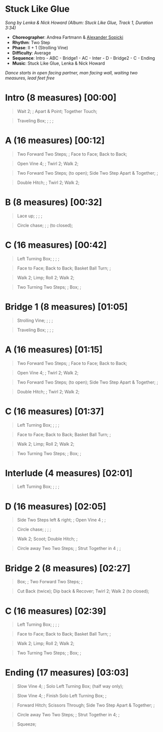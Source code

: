 # Stuck Like Glue
*Song by Lenka & Nick Howard (Album: Stuck Like Glue, Track 1, Duration 3:34)*

* **Choreographer**: Andrea Fartmann & [Alexander Sopicki](mailto:cuesheets@gmx.net "cuesheets@gmx.net")
* **Rhythm**: Two Step
* **Phase**: II + 1 (Strolling Vine)
* **Difficulty**: Average
* **Sequence**: Intro - ABC - Bridge1 - AC - Inter - D - Bridge2 - C - Ending
* **Music**: Stuck Like Glue, Lenka & Nick Howard

*Dance starts in open facing partner, man facing wall, waiting two measures, lead feet free*

# Intro (8 measures) [00:00]

> Wait 2; ; Apart & Point; Together Touch;

> Traveling Box; ; ; ;


# A (16 measures) [00:12]

> Two Forward Two Steps; ; Face to Face; Back to Back;

> Open Vine 4; ; Twirl 2; Walk 2;

> Two Forward Two Steps; (to open); Side Two Step Apart & Together; ;

> Double Hitch; ; Twirl 2; Walk 2;


# B (8 measures) [00:32]

> Lace up; ; ; ;

> Circle chase; ; ; (to closed);


# C (16 measures) [00:42]

> Left Turning Box; ; ; ;

> Face to Face; Back to Back; Basket Ball Turn; ;

> Walk 2; Limp; Roll 2; Walk 2;

> Two Turning Two Steps; ; Box; ;


# Bridge 1 (8 measures) [01:05]

> Strolling Vine; ; ; ;

> Traveling Box; ; ; ;


# A (16 measures) [01:15]

> Two Forward Two Steps; ; Face to Face; Back to Back;

> Open Vine 4; ; Twirl 2; Walk 2;

> Two Forward Two Steps; (to open); Side Two Step Apart & Together; ;

> Double Hitch; ; Twirl 2; Walk 2;


# C (16 measures) [01:37]

> Left Turning Box; ; ; ;

> Face to Face; Back to Back; Basket Ball Turn; ;

> Walk 2; Limp; Roll 2; Walk 2;

> Two Turning Two Steps; ; Box; ;

# Interlude (4 measures) [02:01]

> Left Turning Box; ; ; ;

# D (16 measures) [02:05]

> Side Two Steps left & right; ; Open Vine 4 ; ;

> Circle chase; ; ; ;

> Walk 2; Scoot; Double Hitch; ;

> Circle away Two Two Steps; ; Strut Together in 4 ; ;

# Bridge 2 (8 measures) [02:27]

> Box; ; Two Forward Two Steps; ;

> Cut Back (twice); Dip back & Recover; Twirl 2; Walk 2 (to closed);

# C (16 measures) [02:39]

> Left Turning Box; ; ; ;

> Face to Face; Back to Back; Basket Ball Turn; ;

> Walk 2; Limp; Roll 2; Walk 2;

> Two Turning Two Steps; ; Box; ;

# Ending (17 measures) [03:03]

> Slow Vine 4; ; Solo Left Turning Box; (half way only);

> Slow Vine 4; ; Finish Solo Left Turning Box; ;

> Forward Hitch; Scissors Through; Side Two Step Apart & Together; ;

> Circle away Two Two Steps; ; Strut Together in 4; ;

> Squeeze;